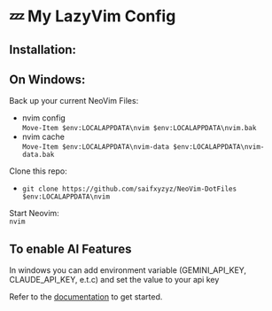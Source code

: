 # 💤 My LazyVim Config


## Installation:  
## On Windows:  
Back up your current NeoVim Files:
- nvim config  
`Move-Item $env:LOCALAPPDATA\nvim $env:LOCALAPPDATA\nvim.bak`
- nvim cache  
`Move-Item $env:LOCALAPPDATA\nvim-data $env:LOCALAPPDATA\nvim-data.bak`  

Clone this repo:  
- `git clone https://github.com/saifxyzyz/NeoVim-DotFiles $env:LOCALAPPDATA\nvim`  

Start Neovim:  
`nvim`  

## To enable AI Features
In windows you can add environment variable (GEMINI_API_KEY, CLAUDE_API_KEY, e.t.c) and set the value to your api key


Refer to the [documentation](https://lazyvim.github.io/installation) to get started.  
